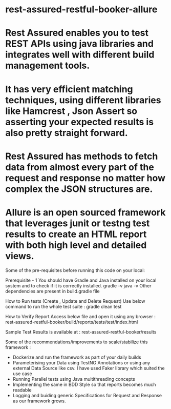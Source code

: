 # rest-assured-restful-booker-allure

# Rest Assured enables you to test REST APIs using java libraries and integrates well with different build management tools. 
# It has very efficient matching techniques, using different libraries like Hamcrest , Json Assert so asserting your expected results is also pretty straight forward. 
# Rest Assured has methods to fetch data from almost every part of the request and response no matter how complex the JSON structures are.
# Allure is an open sourced framework that leverages junit or testng test results to create an HTML report with both high level and detailed views.

Some of the pre-requisites before running this code on your local:

Prerequisite - 1
You should have Gradle and Java installed on your local system and to check if it is correctly installed.
gradle -v
java -v
Other dependencies are present in build.gradle file

How to Run tests (Create , Update and Delete Request)
Use below command to run the whole test suite :
gradle clean test

How to Verify Report 
Access below file and open it using any browser :
rest-assured-restful-booker/build/reports/tests/test/index.html

Sample Test Results is available at :
rest-assured-restful-booker/results

Some of the recommendations/improvements to scale/stabilize this framework :
* Dockerize and run the framework as part of your daily builds
* Parameterising your Data using TestNG Annotations or using any external Data Source like csv. I have used Faker library which suited the use case
* Running Parallel tests using Java multithreading concepts
* Implementing the same in BDD Style so that reports becomes much readable
* Logging and buiding generic Specifications for Request and Response as our framework grows.

